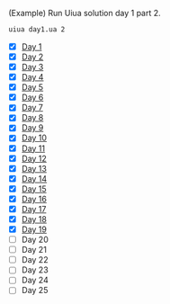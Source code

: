 (Example) Run Uiua solution day 1 part 2.
```bash
uiua day1.ua 2
```

- [x] [Day 1](uiua/day1.ua)
- [x] [Day 2](uiua/day2.ua)
- [x] [Day 3](uiua/day3.ua)
- [x] [Day 4](uiua/day4.ua)
- [x] [Day 5](uiua/day5.ua)
- [x] [Day 6](uiua/day6.ua)
- [x] [Day 7](uiua/day7.ua)
- [x] [Day 8](uiua/day8.ua)
- [x] [Day 9](uiua/day9.ua)
- [x] [Day 10](uiua/day10.ua)
- [x] [Day 11](uiua/day11.ua)
- [x] [Day 12](uiua/day12.ua)
- [x] [Day 13](uiua/day13.ua)
- [x] [Day 14](uiua/day14.ua)
- [x] [Day 15](uiua/day15.ua)
- [x] [Day 16](uiua/day16.ua)
- [x] [Day 17](uiua/day17.ua)
- [x] [Day 18](uiua/day18.ua)
- [x] [Day 19](uiua/day19.ua)
- [ ] Day 20
- [ ] Day 21
- [ ] Day 22
- [ ] Day 23
- [ ] Day 24
- [ ] Day 25
